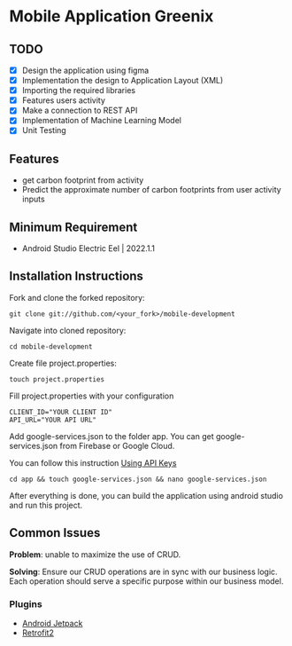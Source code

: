 # Mobile Application Greenix

## TODO
- [x] Design the application using figma
- [x] Implementation the design to Application Layout (XML)
- [x] Importing the required libraries
- [x] Features users activity
- [x] Make a connection to REST API
- [x] Implementation of Machine Learning Model
- [x] Unit Testing

## Features
- get carbon footprint from activity
- Predict the approximate number of carbon footprints from user activity inputs

## Minimum Requirement
- Android Studio Electric Eel | 2022.1.1

## Installation Instructions
Fork and clone the forked repository:
```shell
git clone git://github.com/<your_fork>/mobile-development
```
Navigate into cloned repository:
```shell
cd mobile-development
```
Create file project.properties:
```shell
touch project.properties
```
Fill project.properties with your configuration
```
CLIENT_ID="YOUR CLIENT ID"
API_URL="YOUR API URL"
```
Add google-services.json to the folder app. You can get google-services.json from Firebase or Google Cloud. 

You can follow this instruction [Using API Keys](https://developers.google.com/maps/documentation/android-sdk/get-api-key?hl=id)
```
cd app && touch google-services.json && nano google-services.json
```
After everything is done, you can build the application using android studio and run this project.

## Common Issues
**Problem**: unable to maximize the use of CRUD.

**Solving**: Ensure our CRUD operations are in sync with our business logic. Each operation should serve a specific purpose within our business model.

### Plugins
- [Android Jetpack](https://developer.android.com/jetpack)
- [Retrofit2](https://square.github.io/retrofit/)
